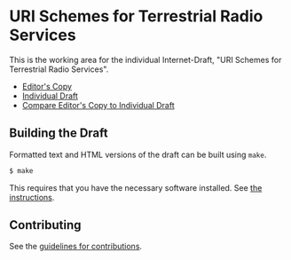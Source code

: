 # URI Schemes for Terrestrial Radio Services

This is the working area for the individual Internet-Draft, "URI Schemes for Terrestrial Radio Services".

* [Editor's Copy](https://bbc.github.io/draft-humfrey-radio-scheme/#go.draft-humfrey-radio-scheme.html)
* [Individual Draft](https://tools.ietf.org/html/draft-humfrey-radio-scheme)
* [Compare Editor's Copy to Individual Draft](https://bbc.github.io/draft-humfrey-radio-scheme/#go.draft-humfrey-radio-scheme.diff)

## Building the Draft

Formatted text and HTML versions of the draft can be built using `make`.

```sh
$ make
```

This requires that you have the necessary software installed.  See
[the instructions](https://github.com/martinthomson/i-d-template/blob/master/doc/SETUP.md).


## Contributing

See the
[guidelines for contributions](https://github.com/bbc/draft-humfrey-radio-scheme/blob/master/CONTRIBUTING.md).

